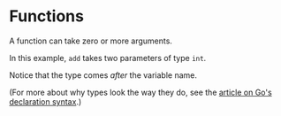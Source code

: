 # Functions


A function can take zero or more arguments.

In this example, `add` takes two parameters of type `int`.

Notice that the type comes _after_ the variable name.

(For more about why types look the way they do, see the [article on Go's declaration syntax](https://blog.golang.org/gos-declaration-syntax).)

